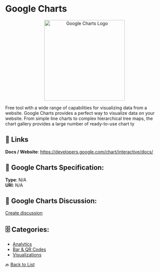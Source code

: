 # Google Charts
<p align="center">
    <img width="256" src="https://raw.githubusercontent.com/apis-list/apis-list/main/apis/google-charts/logo_256x256.png" alt="Google Charts Logo"/>
</p>

Free tool with a wide range of capabilities for visualizing data from a website. Google Charts provides a perfect way to visualize data on your website.  From simple line charts to complex hierarchical tree maps, the chart gallery provides a large number of ready-to-use chart ty

##  🔗 Links
**Docs / Website**: https://developers.google.com/chart/interactive/docs/

## 🧬 Google Charts Specification:
**Type**: N/A  
**URI**: N/A

## 💬 Google Charts Discussion:
[Create discussion](https://github.com/apis-list/apis-list/discussions/new)

## 🗄️ Categories:
- [Analytics](https://github.com/apis-list/apis-list#analytics-)
- [Bar & QR Codes](https://github.com/apis-list/apis-list#bar--qr-codes-)
- [Visualizations](https://github.com/apis-list/apis-list#visualizations-)




🔙 [Back to List](https://github.com/apis-list/apis-list)

